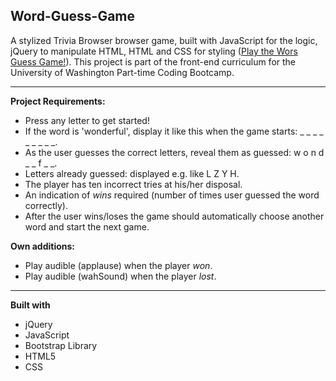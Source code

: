 ## Word-Guess-Game

A stylized Trivia Browser browser game, built with JavaScript for the logic, jQuery to manipulate HTML, HTML and CSS for styling ([Play the Wors Guess Game!]( https://heidijvr.github.io/Word-Guess-Game/)).
This project is part of the front-end curriculum for the University of Washington Part-time Coding Bootcamp.

-----

**Project Requirements:**

* Press any letter to get started!
* If the word is 'wonderful', display it like this when the game starts: _ _ _ _ _ _ _ _ _.
* As the user guesses the correct letters, reveal them as guessed: w o n d _  _ f _ _.
* Letters already guessed: displayed e.g. like L Z Y H.
* The player has ten incorrect tries at his/her disposal.
* An indication of _wins_ required (number of times user guessed the word correctly).
* After the user wins/loses the game should automatically choose another word and start the next game.

**Own additions:**

* Play audible (applause) when the player *won*.
* Play audible (wahSound) when the player *lost*.

-----

**Built with**

* jQuery
* JavaScript
* Bootstrap Library
* HTML5
* CSS
